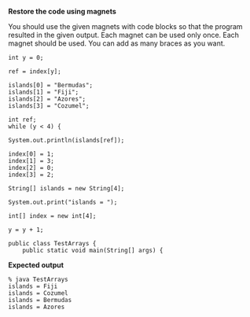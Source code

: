 **Restore the code using magnets**

You should use the given magnets with code blocks so that the program resulted in the given output.
Each magnet can be used only once. Each magnet should be used.
You can add as many braces as you want.  

    int y = 0;
<!-- -->
    ref = index[y];
<!-- -->
    islands[0] = "Bermudas";
    islands[1] = "Fiji";
    islands[2] = "Azores";
    islands[3] = "Cozumel";
<!-- -->
    int ref;
    while (y < 4) {
<!-- -->
    System.out.println(islands[ref]);
<!-- -->
    index[0] = 1;
    index[1] = 3;
    index[2] = 0;
    index[3] = 2;
<!-- -->
    String[] islands = new String[4];
<!-- -->
    System.out.print("islands = ");
<!-- -->
    int[] index = new int[4];
<!-- -->
    y = y + 1;
<!-- -->
    public class TestArrays {
        public static void main(String[] args) {

**Expected output**

    % java TestArrays
    islands = Fiji
    islands = Cozumel
    islands = Bermudas
    islands = Azores